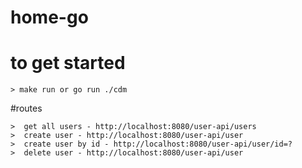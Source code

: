 # home-go 

# to get started

```
> make run or go run ./cdm
```
#routes
```
>  get all users - http://localhost:8080/user-api/users
>  create user - http://localhost:8080/user-api/user
>  create user by id - http://localhost:8080/user-api/user/id=?
>  delete user - http://localhost:8080/user-api/user

```
